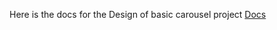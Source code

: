 Here is the docs for the Design of basic carousel project [Docs](https://saikrishnabirudugaddas-organizat.gitbook.io/krishnas-test-docs/)
